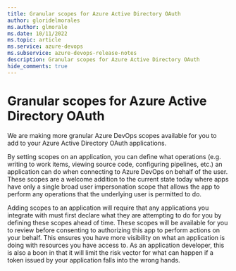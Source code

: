 ```yaml
---
title: Granular scopes for Azure Active Directory OAuth
author: gloridelmorales
ms.author: glmorale
ms.date: 10/11/2022
ms.topic: article
ms.service: azure-devops
ms.subservice: azure-devops-release-notes
description: Granular scopes for Azure Active Directory OAuth
hide_comments: true
---
```


# Granular scopes for Azure Active Directory OAuth

We are making more granular Azure DevOps scopes available for you to add to your Azure Active Directory OAuth applications. 

By setting scopes on an application, you can define what operations (e.g. writing to work items, viewing source code, configuring pipelines, etc.) an application can do when connecting to Azure DevOps on behalf of the user. These scopes are a welcome addition to the current state today where apps have only a single broad user impersonation scope that allows the app to perform any operations that the underlying user is permitted to do. 

Adding scopes to an application will require that any applications you integrate with must first declare what they are attempting to do for you by defining these scopes ahead of time. These scopes will be available for you to review before consenting to authorizing this app to perform actions on your behalf. This ensures you have more visibility on what an application is doing with resources you have access to.
As an application developer, this is also a boon in that it will limit the risk vector for what can happen if a token issued by your application falls into the wrong hands.
